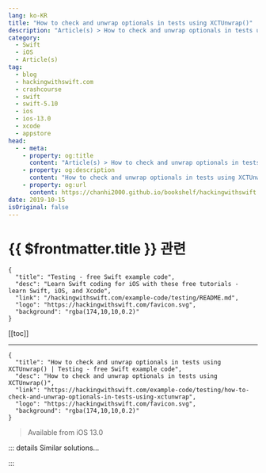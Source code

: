 ```yaml
---
lang: ko-KR
title: "How to check and unwrap optionals in tests using XCTUnwrap()"
description: "Article(s) > How to check and unwrap optionals in tests using XCTUnwrap()"
category:
  - Swift
  - iOS
  - Article(s)
tag: 
  - blog
  - hackingwithswift.com
  - crashcourse
  - swift
  - swift-5.10
  - ios
  - ios-13.0
  - xcode
  - appstore
head:
  - - meta:
    - property: og:title
      content: "Article(s) > How to check and unwrap optionals in tests using XCTUnwrap()"
    - property: og:description
      content: "How to check and unwrap optionals in tests using XCTUnwrap()"
    - property: og:url
      content: https://chanhi2000.github.io/bookshelf/hackingwithswift.com/example-code/testing/how-to-check-and-unwrap-optionals-in-tests-using-xctunwrap.html
date: 2019-10-15
isOriginal: false
---
```


# {{ $frontmatter.title }} 관련

```component VPCard
{
  "title": "Testing - free Swift example code",
  "desc": "Learn Swift coding for iOS with these free tutorials - learn Swift, iOS, and Xcode",
  "link": "/hackingwithswift.com/example-code/testing/README.md",
  "logo": "https://hackingwithswift.com/favicon.svg",
  "background": "rgba(174,10,10,0.2)"
}
```

[[toc]]

---

```component VPCard
{
  "title": "How to check and unwrap optionals in tests using XCTUnwrap() | Testing - free Swift example code",
  "desc": "How to check and unwrap optionals in tests using XCTUnwrap()",
  "link": "https://hackingwithswift.com/example-code/testing/how-to-check-and-unwrap-optionals-in-tests-using-xctunwrap",
  "logo": "https://hackingwithswift.com/favicon.svg",
  "background": "rgba(174,10,10,0.2)"
}
```

> Available from iOS 13.0

<!-- TODO: 작성 -->

<!-- 
When writing tests, it’s common to want to unwrap an optional before checking it for a particular value. `XCTUnwrap()` does exactly that for us: it attempts to unwrap the optional, but will throw an error (and thus fail the test) if the optional is nil.

For example, if you have a `User` struct with a `getAuthenticationToken()` method that returns an optional string, you can use `XCTUnwrap()` like this:

```swift
func testTokenGenerationSucceeds() throws {
    let user = User()
    let token = try XCTUnwrap(user.getAuthenticationToken())
    XCTAssertEqual(token.count, 40)
}
```

That test is marked with `throws`, which allows us to call `XCTUnwrap()` and propagate any errors if it finds our optional is empty.

This approach is cleaner than what we might have written previously:

```swift
func testTokenGenerationSucceeds2() {
    let user = User()
    if let token = user.getAuthenticationToken() {
        XCTAssertEqual(token.count, 40)
    } else {
        XCTFail("Failed to generate valid token.")
    }
}
```

It’s worth adding that in trivial cases such as this one, it’s possible to compare optionals with non-optionals in less code, like this:

```swift
func testTokenGenerationSucceeds3() throws {
    let user = User()
    XCTAssertEqual(user.getAuthenticationToken()?.count, 40)
}
```

However, things aren’t so straightforward when you need to work with optional chaining in a longer test - that’s really where `XCTUnwrap()` will come into its own.

-->

::: details Similar solutions…

<!--
/quick-start/swiftui/swiftui-tips-and-tricks">SwiftUI tips and tricks 
/quick-start/swiftui/all-swiftui-property-wrappers-explained-and-compared">All SwiftUI property wrappers explained and compared 
/example-code/uikit/how-to-create-live-playgrounds-in-xcode">How to create live playgrounds in Xcode 
/example-code/games/how-to-create-a-random-terrain-tile-map-using-sktilemapnode-and-gkperlinnoisesource">How to create a random terrain tile map using SKTileMapNode and GKPerlinNoiseSource 
/example-code/language/when-is-it-safe-to-force-unwrap-optionals">When is it safe to force unwrap optionals?</a>
-->

:::

